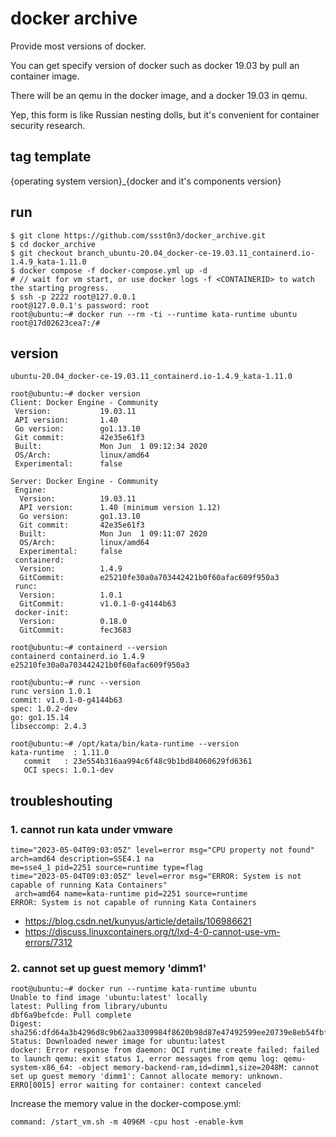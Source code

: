 # docker archive

Provide most versions of docker. 

You can get specify version of docker such as docker 19.03 by pull an container image.

There will be an qemu in the docker image, and a docker 19.03 in qemu.

Yep, this form is like Russian nesting dolls, but it's convenient for container security research.

## tag template
{operating system version}_{docker and it's components version}

## run

```
$ git clone https://github.com/ssst0n3/docker_archive.git
$ cd docker_archive
$ git checkout branch_ubuntu-20.04_docker-ce-19.03.11_containerd.io-1.4.9_kata-1.11.0
$ docker compose -f docker-compose.yml up -d
# // wait for vm start, or use docker logs -f <CONTAINERID> to watch the starting progress.
$ ssh -p 2222 root@127.0.0.1
root@127.0.0.1's password: root
root@ubuntu:~# docker run --rm -ti --runtime kata-runtime ubuntu
root@17d02623cea7:/#
```

## version
`ubuntu-20.04_docker-ce-19.03.11_containerd.io-1.4.9_kata-1.11.0`

```
root@ubuntu:~# docker version
Client: Docker Engine - Community
 Version:           19.03.11
 API version:       1.40
 Go version:        go1.13.10
 Git commit:        42e35e61f3
 Built:             Mon Jun  1 09:12:34 2020
 OS/Arch:           linux/amd64
 Experimental:      false

Server: Docker Engine - Community
 Engine:
  Version:          19.03.11
  API version:      1.40 (minimum version 1.12)
  Go version:       go1.13.10
  Git commit:       42e35e61f3
  Built:            Mon Jun  1 09:11:07 2020
  OS/Arch:          linux/amd64
  Experimental:     false
 containerd:
  Version:          1.4.9
  GitCommit:        e25210fe30a0a703442421b0f60afac609f950a3
 runc:
  Version:          1.0.1
  GitCommit:        v1.0.1-0-g4144b63
 docker-init:
  Version:          0.18.0
  GitCommit:        fec3683
```

```
root@ubuntu:~# containerd --version
containerd containerd.io 1.4.9 e25210fe30a0a703442421b0f60afac609f950a3
```

```
root@ubuntu:~# runc --version
runc version 1.0.1
commit: v1.0.1-0-g4144b63
spec: 1.0.2-dev
go: go1.15.14
libseccomp: 2.4.3
```

```
root@ubuntu:~# /opt/kata/bin/kata-runtime --version
kata-runtime  : 1.11.0
   commit   : 23e554b316aa994c6f48c9b1bd84060629fd6361
   OCI specs: 1.0.1-dev
```

## troubleshouting

### 1. cannot run kata under vmware

```
time="2023-05-04T09:03:05Z" level=error msg="CPU property not found" arch=amd64 description=SSE4.1 na
me=sse4_1 pid=2251 source=runtime type=flag
time="2023-05-04T09:03:05Z" level=error msg="ERROR: System is not capable of running Kata Containers"
 arch=amd64 name=kata-runtime pid=2251 source=runtime
ERROR: System is not capable of running Kata Containers
```

* https://blog.csdn.net/kunyus/article/details/106986621
* https://discuss.linuxcontainers.org/t/lxd-4-0-cannot-use-vm-errors/7312

### 2. cannot set up guest memory 'dimm1'

```
root@ubuntu:~# docker run --runtime kata-runtime ubuntu
Unable to find image 'ubuntu:latest' locally
latest: Pulling from library/ubuntu
dbf6a9befcde: Pull complete
Digest: sha256:dfd64a3b4296d8c9b62aa3309984f8620b98d87e47492599ee20739e8eb54fbf
Status: Downloaded newer image for ubuntu:latest
docker: Error response from daemon: OCI runtime create failed: failed to launch qemu: exit status 1, error messages from qemu log: qemu-system-x86_64: -object memory-backend-ram,id=dimm1,size=2048M: cannot set up guest memory 'dimm1': Cannot allocate memory: unknown.
ERRO[0015] error waiting for container: context canceled
```

Increase the memory value in the docker-compose.yml:

`command: /start_vm.sh -m 4096M -cpu host -enable-kvm`